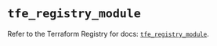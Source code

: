 # `tfe_registry_module`

Refer to the Terraform Registry for docs: [`tfe_registry_module`](https://registry.terraform.io/providers/hashicorp/tfe/0.68.0/docs/resources/registry_module).
